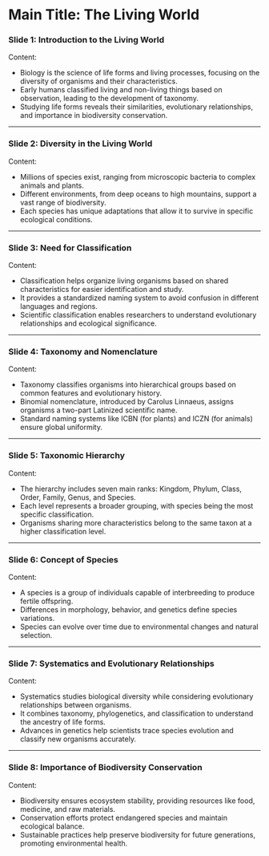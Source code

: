 # Main Title: The Living World  

### **Slide 1: Introduction to the Living World**  
Content:  
- Biology is the science of life forms and living processes, focusing on the diversity of organisms and their characteristics.  
- Early humans classified living and non-living things based on observation, leading to the development of taxonomy.  
- Studying life forms reveals their similarities, evolutionary relationships, and importance in biodiversity conservation.  

---

### **Slide 2: Diversity in the Living World**  
Content:  
- Millions of species exist, ranging from microscopic bacteria to complex animals and plants.  
- Different environments, from deep oceans to high mountains, support a vast range of biodiversity.  
- Each species has unique adaptations that allow it to survive in specific ecological conditions.  

---

### **Slide 3: Need for Classification**  
Content:  
- Classification helps organize living organisms based on shared characteristics for easier identification and study.  
- It provides a standardized naming system to avoid confusion in different languages and regions.  
- Scientific classification enables researchers to understand evolutionary relationships and ecological significance.  

---

### **Slide 4: Taxonomy and Nomenclature**  
Content:  
- Taxonomy classifies organisms into hierarchical groups based on common features and evolutionary history.  
- Binomial nomenclature, introduced by Carolus Linnaeus, assigns organisms a two-part Latinized scientific name.  
- Standard naming systems like ICBN (for plants) and ICZN (for animals) ensure global uniformity.  

---

### **Slide 5: Taxonomic Hierarchy**  
Content:  
- The hierarchy includes seven main ranks: Kingdom, Phylum, Class, Order, Family, Genus, and Species.  
- Each level represents a broader grouping, with species being the most specific classification.  
- Organisms sharing more characteristics belong to the same taxon at a higher classification level.  

---

### **Slide 6: Concept of Species**  
Content:  
- A species is a group of individuals capable of interbreeding to produce fertile offspring.  
- Differences in morphology, behavior, and genetics define species variations.  
- Species can evolve over time due to environmental changes and natural selection.  

---

### **Slide 7: Systematics and Evolutionary Relationships**  
Content:  
- Systematics studies biological diversity while considering evolutionary relationships between organisms.  
- It combines taxonomy, phylogenetics, and classification to understand the ancestry of life forms.  
- Advances in genetics help scientists trace species evolution and classify new organisms accurately.  

---

### **Slide 8: Importance of Biodiversity Conservation**  
Content:  
- Biodiversity ensures ecosystem stability, providing resources like food, medicine, and raw materials.  
- Conservation efforts protect endangered species and maintain ecological balance.  
- Sustainable practices help preserve biodiversity for future generations, promoting environmental health.  

